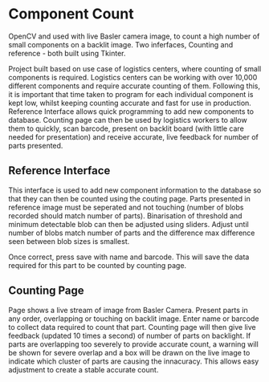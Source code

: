 # Component Count
OpenCV and used with live Basler camera image, to count a high number of small components on a backlit image. Two inferfaces, Counting and reference - both built
using Tkinter. 

Project built based on use case of logistics centers, where counting of small components is required. Logistics centers can be working with
over 10,000 different components and require accurate counting of them. Following this, it is important that time taken to program for each individual component is kept low, whilst keeping counting
accurate and fast for use in production. Reference Interface allows quick programming to add new components to database. Counting page can then be used by logistics
workers to allow them to quickly, scan barcode, present on backlit board (with little care needed for presentation) and receive accurate,
live feedback for number of parts presented. 

## Reference Interface
This interface is used to add new component information to the database so that they can then be counted using the couting page.
Parts presented in reference image must be seperated and not touching (number of blobs recorded should match number of parts). Binarisation of
threshold and minimum detectable blob can then be adjusted using sliders. Adjust until number of blobs match number of parts and the difference max 
difference seen between blob sizes is smallest. 

Once correct, press save with name and barcode. This will save the data required for this part to be counted by counting page.

## Counting Page
Page shows a live stream of image from Basler Camera. Present parts in any order, overlapping or touching on backlit image. Enter name or barcode to collect 
data required to count that part. Counting page will then give live feedback (updated 10 times a second) of number of parts on backlight. If parts are overlapping too severely to provide 
accurate count, a warning will be shown for severe overlap and a box will be drawn on the live image to indicate which cluster of parts are causing the
innacuracy. This allows easy adjustment to create a stable accurate count.

